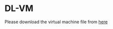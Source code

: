 # DL-VM

Please download the virtual machine file from [here](http://cqb.pku.edu.cn/ZhuLab/PPR_Meta/VM_Bioinfo.vdi.7z)
